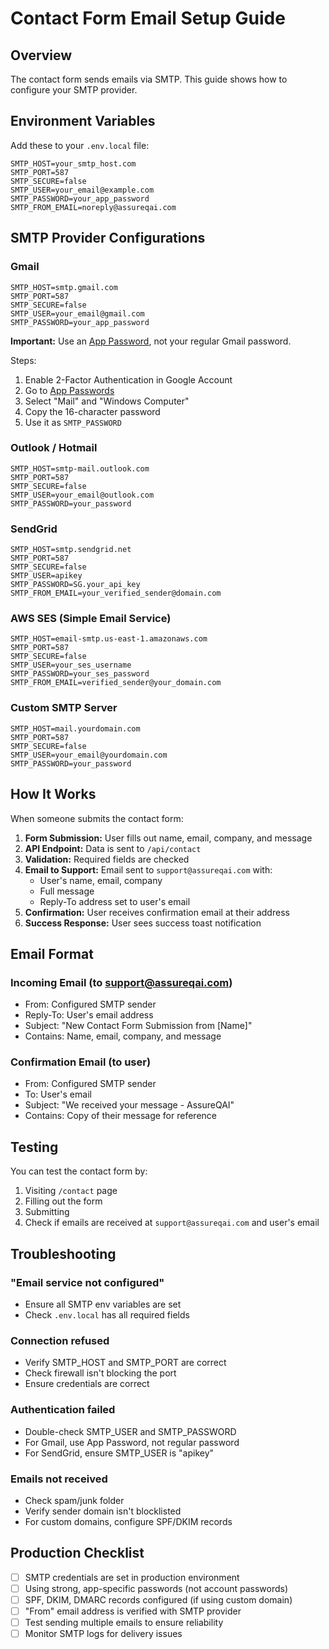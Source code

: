 # Contact Form Email Setup Guide

## Overview

The contact form sends emails via SMTP. This guide shows how to configure your SMTP provider.

## Environment Variables

Add these to your `.env.local` file:

```env
SMTP_HOST=your_smtp_host.com
SMTP_PORT=587
SMTP_SECURE=false
SMTP_USER=your_email@example.com
SMTP_PASSWORD=your_app_password
SMTP_FROM_EMAIL=noreply@assureqai.com
```

## SMTP Provider Configurations

### Gmail

```env
SMTP_HOST=smtp.gmail.com
SMTP_PORT=587
SMTP_SECURE=false
SMTP_USER=your_email@gmail.com
SMTP_PASSWORD=your_app_password
```

**Important:** Use an [App Password](https://support.google.com/accounts/answer/185833), not your regular Gmail password.

Steps:

1. Enable 2-Factor Authentication in Google Account
2. Go to [App Passwords](https://myaccount.google.com/apppasswords)
3. Select "Mail" and "Windows Computer"
4. Copy the 16-character password
5. Use it as `SMTP_PASSWORD`

### Outlook / Hotmail

```env
SMTP_HOST=smtp-mail.outlook.com
SMTP_PORT=587
SMTP_SECURE=false
SMTP_USER=your_email@outlook.com
SMTP_PASSWORD=your_password
```

### SendGrid

```env
SMTP_HOST=smtp.sendgrid.net
SMTP_PORT=587
SMTP_SECURE=false
SMTP_USER=apikey
SMTP_PASSWORD=SG.your_api_key
SMTP_FROM_EMAIL=your_verified_sender@domain.com
```

### AWS SES (Simple Email Service)

```env
SMTP_HOST=email-smtp.us-east-1.amazonaws.com
SMTP_PORT=587
SMTP_SECURE=false
SMTP_USER=your_ses_username
SMTP_PASSWORD=your_ses_password
SMTP_FROM_EMAIL=verified_sender@your_domain.com
```

### Custom SMTP Server

```env
SMTP_HOST=mail.yourdomain.com
SMTP_PORT=587
SMTP_SECURE=false
SMTP_USER=your_email@yourdomain.com
SMTP_PASSWORD=your_password
```

## How It Works

When someone submits the contact form:

1. **Form Submission:** User fills out name, email, company, and message
2. **API Endpoint:** Data is sent to `/api/contact`
3. **Validation:** Required fields are checked
4. **Email to Support:** Email sent to `support@assureqai.com` with:
   - User's name, email, company
   - Full message
   - Reply-To address set to user's email
5. **Confirmation:** User receives confirmation email at their address
6. **Success Response:** User sees success toast notification

## Email Format

### Incoming Email (to support@assureqai.com)

- From: Configured SMTP sender
- Reply-To: User's email address
- Subject: "New Contact Form Submission from [Name]"
- Contains: Name, email, company, and message

### Confirmation Email (to user)

- From: Configured SMTP sender
- To: User's email
- Subject: "We received your message - AssureQAI"
- Contains: Copy of their message for reference

## Testing

You can test the contact form by:

1. Visiting `/contact` page
2. Filling out the form
3. Submitting
4. Check if emails are received at `support@assureqai.com` and user's email

## Troubleshooting

### "Email service not configured"

- Ensure all SMTP env variables are set
- Check `.env.local` has all required fields

### Connection refused

- Verify SMTP_HOST and SMTP_PORT are correct
- Check firewall isn't blocking the port
- Ensure credentials are correct

### Authentication failed

- Double-check SMTP_USER and SMTP_PASSWORD
- For Gmail, use App Password, not regular password
- For SendGrid, ensure SMTP_USER is "apikey"

### Emails not received

- Check spam/junk folder
- Verify sender domain isn't blocklisted
- For custom domains, configure SPF/DKIM records

## Production Checklist

- [ ] SMTP credentials are set in production environment
- [ ] Using strong, app-specific passwords (not account passwords)
- [ ] SPF, DKIM, DMARC records configured (if using custom domain)
- [ ] "From" email address is verified with SMTP provider
- [ ] Test sending multiple emails to ensure reliability
- [ ] Monitor SMTP logs for delivery issues
